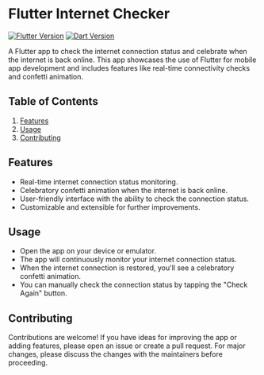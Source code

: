# Flutter Internet Checker

[![Flutter Version](https://img.shields.io/badge/Flutter-v2.0+-blue.svg)](https://flutter.dev/)
[![Dart Version](https://img.shields.io/badge/Dart-v2.12+-blue.svg)](https://dart.dev/)

A Flutter app to check the internet connection status and celebrate when the internet is back online. This app showcases the use of Flutter for mobile app development and includes features like real-time connectivity checks and confetti animation.

## Table of Contents

1. [Features](#features)
2. [Usage](#usage)
3. [Contributing](#contributing)


## Features

- Real-time internet connection status monitoring.
- Celebratory confetti animation when the internet is back online.
- User-friendly interface with the ability to check the connection status.
- Customizable and extensible for further improvements.


## Usage
- Open the app on your device or emulator.
- The app will continuously monitor your internet connection status.
- When the internet connection is restored, you'll see a celebratory confetti animation.
- You can manually check the connection status by tapping the "Check Again" button.

## Contributing
Contributions are welcome! If you have ideas for improving the app or adding features, please open an issue or create a pull request. For major changes, please discuss the changes with the maintainers before proceeding.
